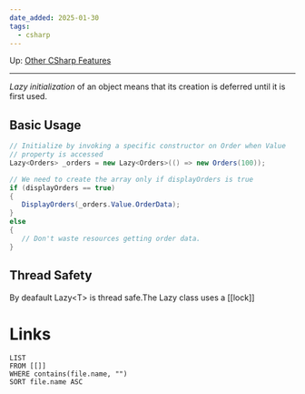 ```yaml
---
date_added: 2025-01-30
tags:
  - csharp
---
```

Up: [Other CSharp Features](Other%20CSharp%20Features.md)
___
 _Lazy initialization_ of an object means that its creation is deferred until it is first used.
## Basic Usage
 ```csharp
// Initialize by invoking a specific constructor on Order when Value
// property is accessed
Lazy<Orders> _orders = new Lazy<Orders>(() => new Orders(100));

// We need to create the array only if displayOrders is true
if (displayOrders == true)
{
    DisplayOrders(_orders.Value.OrderData);
}
else
{
    // Don't waste resources getting order data.
}
 ```


## Thread Safety
By deafault Lazy\<T> is thread safe.The Lazy<T> class uses a [[lock]]
# Links
```dataview
LIST
FROM [[]]
WHERE contains(file.name, "")
SORT file.name ASC
```

